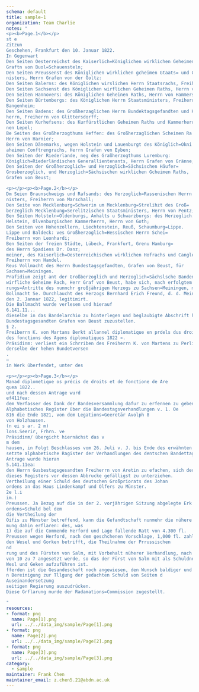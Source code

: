 ```yaml
---
schema: default  
title: sample-1
organization: Team Charlie
notes: "
<p><b>Page.1</b></p>
st e
Zitzun
Geschehen, Frankfurt den 10. Januar 1822.
In Gegenwart
Den Seiten Oesterreichst des Kaiserlich=Königlichen wirklichen Geheimen Raths, He
Graftn von Buol=Schauensteln;
Den Seiten Preussenst des Königlichen wirklichen gcheimen Gtaats= und Cabia
nisters, Herrn Grafen von der Goltz:
Den Seiten Balerns: des Königlichen wirslichen Herrn Staatsrachs, Freiherrn v. Aret
Den Seiten Sachsenst des Königlichen wirflichen Geheimen Raths, Herrn von Carlon
Den Seiten Hannovers: des Königlichen Geheinen Raths, Herrn von Hammerste
Den Seiten Bürtembergs: des Königlichen Herrn Staatsministers, Freiherrn
Bangenheim;
Den Seiten Badens: des Großherzaglichen Herrn Bundektagsgefandten und Kamn
herrn, Freiherrn von Glittersdorff;
Den Seiten Kurhefsens: des Kurfürstlichen Geheimen Raths und Kammerherrn, H
nen Lepel;
Be Seiten des Großherzogthums Heffen: des Großherzaglichen Scheimen Ra
Herrn ven Harnier;
Ben Seiten Dänemarks, wegen Holstein und Lauenburgt des Königlich=Okni
aheimen Conftrengrachs, Herrn Grafen ven Eyben;
Den Seiten der Riederlande, neg des Graßherzogthums Luremburg:
Königlich=Riederländischen Generallientenants, Herrn Grafen von Gränne;
Den Seiten der Großherzoglich= und Herzoglich=Sächsischen Häufer=
Grosberzoglich, und Herzoglich=Sächsischen wirklichen Gcheimen Raths,
Grafen von Beust;

<p></p><p><b>Page.2</b></p>
Dm Seien Braunschweigs und Rafsands: des Herzoglich=Rassenischen Herrn Startl.
nisters, Freiherrn von Marschall;
Den Seite von Mecklenburg=Schwerin um Mecklenburg=Strelihzt des Groß=
berzeglich Mecklenbung=Serelitzischen Staatsministers, Herrn von Pentz;
Ben Seiten Holsteln=Oldenburgs, Anhalts u Schwarzburgs: des Herzeglich.
Helstein, Olvenburgischen Kammerherrn, Herrn von Goth;
Ben Seiten von Hohenzollern, Liechtenstein, Reuß, Schaumburg=Lippe.
Lippe und Baldeck: ves Großherzoglich=Hessischen Herrn Schei=
Freiberrn von Leonhardi;
Ben Seiten der freien Städte, Lübeck, Frankfurt, Grenu Hamburg=
des Herrn Spadiens Dr. Danz;
meiner, des Kaiserlich=Oesterreichischen wirklichen Hofrachs und Canglei=Dirators.
Freiherrn von Handel.
Reus Vollmacht des Herrn Bundestagsgefandten, Grafen von Beust, für
Sachsen=Meiningen.
Prafidium zeigt ant der Großberzoglich und Herzoglich=Sächslsche Bandenagsgefande
wirfliche Geheime Rach, Herr Graf von Beust, habe sich, nach erfolgtem Regi=
rungs=Antritte des nunmchr großjährigen Herzogs zu Sachsen=Meiningen, mittelst
Bollmacht Se. Durchlaucht des Herzogs Bernhard Erich Freund, d. d. Meiningen
den 2. Jannar 1822, legitimirt.
Die Ballmacht wurde verlesen und hierauf
6.141.11...
dieselbe in das Bandelarchio zu hinterlegen und beglaubigte Abschrift hieven dem Herrn
Bundestagsgesandten Grafen von Beust zuzustellen.
§ 2.
Freiberrn K. von Martans Berkt allannel diplomatique en prdels dus droits at
des fonctions des Agens diplomatiques 1822 ».
Präsidinm: verliest ein Schrriben des Freiherrn K. von Martens zu Perlia,
derselbe der hehen Bundetversen
.
—
in Werk überfendet, unter des

<p></p><p><b>Page.3</b></p>
Manad diplometique os précis de droits et de fonctione de Are
quea 1822..
und nach dessen Antrage wurd
ef411fea:
dem Verfasser des Dank der Bandesversammlung dafur zu erfennen zu geben.
Alphabetisches Register über die Bandestagsverhandlungen v. 1. Oe
816 die Ende 1821, von dem Legations=Geeretär Avolph 8
von Holzhausen.
(n ei s ar. 2 m)
lons.Seerir, Frhrn. ve
Präsidinm/ übergicht hiernächst das v
m dem
hausen, in Folgt Beschlasses vom 26. Juli v. J. bis Ende des erwähnten Jahres
setzte alphabetische Ragister der Verhandlungen des dentschen Bandettages, und nad
Antrage wurde hieran
5.141.11ea:
den Herrn Gusbestagsgesandten Freiherrn von Aretin zu efachen, sich der 7
dieses Registers vor dessen Abbrucke gefälligst zu unterziehen.
Vertheilung einer Schuld des deutschen Großpriorats des Johan
ordens an das Haus Lindenkampf und Olfers zu Münster.
2e l.i
im.)
Preussen. Ja Bezug auf die in der 2. vorjährigen Sitzung abgelegte Erk
ordens=Schuld bel dem
die Vertheilung der
Oifis zu Münster betreffend, kann die Gefandtschaft nunmehr die nühere diessen
mung dahin erflaren: des, was
1) die auf die Commende Herford und Lage fallende Ratt von 4.300 fl.
Preussen wegen Herford, nach dem geschchenen Vorschlage, 1,000 fl. zahle; und m
den Wesel und Gorken betrifft, die Theilnahme der Prrussischen
nd
rung und des Fürsten von Salm, mit Vorbehalt nüherer Verhandlung, nach dem Ver
von 10 zu 7 angesetzt werde, so das der Fürst von Salm mit als Schuldne
Wesl und Geken aufzuführen ist.
fferden ist die Gesandeschaft noch angewiesen, den Wunsch baldiger und volls
n Bereinigung zur Tllgung der gedachten Schuld von Seiten d
Auseinandersetzung
seitigen Regierung auszudrücken.
Diese Grflarung murde der Radamations=Commission zugestellt.

"
resources: 
- format: png 
  name: Page[1].png 
  url: ../../data_img/sample/Page[1].png 
- format: png 
  name: Page[2].png 
  url: ../../data_img/sample/Page[2].png 
- format: png 
  name: Page[3].png 
  url: ../../data_img/sample/Page[3].png 
category: 
  - sample 
maintainer: Frank Chen
maintainer_email: z.chen5.21@abdn.ac.uk
--- 
```


